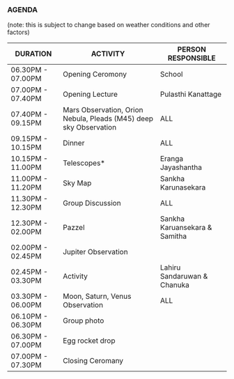 
### AGENDA
(note: this is subject to change based on weather conditions and other factors) 

| DURATION    | ACTIVITY              | PERSON RESPONSIBLE|  
|-------------|-----------------------|-------------------|
|06.30PM - 07.00PM |Opening Ceromony| School|
|07.00PM - 07.40PM | Opening Lecture | Pulasthi Kanattage|
|07.40PM - 09.15PM | Mars Observation, Orion Nebula, Pleads (M45) deep sky Observation| ALL|
|09.15PM - 10.15PM | Dinner|ALL|
|10.15PM - 11.00PM | Telescopes* | Eranga Jayashantha|
|11.00PM - 11.20PM | Sky Map| Sankha Karunasekara| 
|11.30PM - 12.30PM | Group Discussion | ALL|
|12.30PM - 02.00PM | Pazzel| Sankha Karuansekara & Samitha| 
|02.00PM - 02.45PM | Jupiter Observation|
|02.45PM - 03.30PM | Activity| Lahiru Sandaruwan & Chanuka |
|03.30PM - 06.00PM | Moon, Saturn, Venus Observation| ALL|
|06.10PM - 06.30PM | Group photo| 
|06.30PM - 07.00PM | Egg rocket drop|
|07.00PM - 07.30PM | Closing Ceromany|
